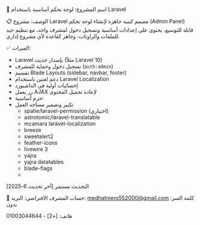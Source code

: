 🧱 اسم المشروع: لوحة تحكم أساسية باستخدام Laravel

📋 الوصف:
مشروع Laravel مصمم كبنية جاهزة لإنشاء لوحة تحكم (Admin Panel) قابلة للتوسيع. يحتوي على إعدادات أساسية وتسجيل دخول لمشرف واحد، مع تنظيم جيد للملفات والراوتات، وجاهز كقاعدة لأي مشروع إداري.

✅ الميزات:
- Laravel بإصدار حديث (مثلاً Laravel 10)
- تسجيل دخول وحماية للمشرف (`auth:admin`)
- تقسيم Blade Layouts (sidebar, navbar, footer)
- دعم لغتين باستخدام Laravel Localization
- إحصائيات أولية في الداشبورد
- زر يعمل AJAX لإعادة تحميل المحتوى
- حزم أساسية:
- تكبير وتصغير مساحه العمل
  - spatie/laravel-permission (اختياري)
  - astrotomic/laravel-translatable
  - mcamara laravel-localization
  -  breeze
  - sweetalert2
  - feather-icons
  - livewire 3
  - yajra
  - yajra datatables
  - blade-flags
  - 
التحديث مستمر [أخر تحديث 6-2025]

🔐 حساب المشرف الافتراضي:
البريد: medhatmero552000@gmail.com 
كلمة السر: بدون

هاتف: [+2] - 01003044644

